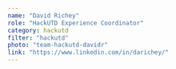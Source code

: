```yaml
---
name: "David Richey"
role: "HackUTD Experience Coordinator"
category: hackutd
filter: "hackutd"
photo: "team-hackutd-davidr"
link: "https://www.linkedin.com/in/darichey/"
---
```

